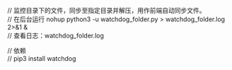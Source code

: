// 监控目录下的文件，同步至指定目录并解压，用作前端自动同步文件。  
// 在后台运行 nohup python3 -u watchdog_folder.py > watchdog_folder.log 2>&1 &  
// 查看日志：watchdog_folder.log  

// 依赖  
// pip3 install watchdog
